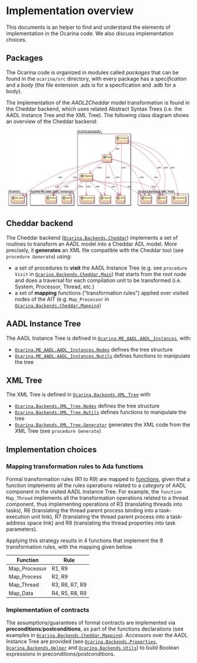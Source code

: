 
# Implementation overview

This documents is an helper to find and understand the elements of implementation in the Ocarina code. We also discuss implementation choices.

## Packages

The Ocarina code is organized in modules called *packages* that can be found in the ``ocarina/src`` directory,  with every package has a *specification* and a *body* (the file extension .ads is for a specification and .adb for a body). 

The implementation of the *AADL2Cheddar* model transformation is found in the Cheddar backend, which uses related Abstract Syntax Trees (i.e. the AADL Instance Tree and the XML Tree). The following class diagram shows an overview of the Cheddar backend: 

![Cheddar backend](./cheddar_backend.png) 

## Cheddar backend

The Cheddar backend ([``Ocarina.Backends.Cheddar``](./ocarina/src/backends/cheddar/ocarina-backends-cheddar.ads)) implements a set of routines to transform an AADL model into a Cheddar ADL model. More precisely, it **generates** an XML file compatible with the Cheddar tool (see ``procedure Generate``) using:  
* a set of procedures to **visit** the AADL Instance Tree (e.g. see ``procedure Visit`` in [``Ocarina.Backends.Cheddar.Main``](./ocarina/src/backends/cheddar/ocarina-backends-cheddar-main.ads)) that starts from the root node and does a traversal for each compilation unit to be transformed (i.e. System, Processor, Thread, etc.) 
* a set of **mapping** functions ("transformation rules") applied over visited nodes of the AIT (e.g. ``Map_Processor`` in [``Ocarina.Backends.Cheddar.Mapping``](./ocarina/src/backends/cheddar/ocarina-backends-cheddar-mapping.ads)) 

## AADL Instance Tree

The AADL Instance Tree is defined in [``Ocarina.ME_AADL.AADL_Instances``](./ocarina/src/core/tree/ocarina-me_aadl-aadl_instances.ads), with: 
* [``Ocarina.ME_AADL.AADL_Instances.Nodes``](./ocarina/src/core/tree/ocarina-me_aadl-aadl_instances-nodes.idl) defines the tree structure
* [``Ocarina.ME_AADL.AADL_Instances.Nutils``](./ocarina/src/core/tree/ocarina-me_aadl-aadl_instances-nutils.ads) defines functions to manipulate the tree

## XML Tree 

The XML Tree is defined in [``Ocarina.Backends.XML_Tree``](./ocarina/src/backends/ast_xml/ocarina-backends-xml_tree.ads) with 
* [``Ocarina.Backends.XML_Tree.Nodes``](./ocarina/src/backends/ocarina-backends-xml_tree-nodes.idl) defines the tree structure
* [``Ocarina.Backends.XML_Tree.Nutils``](./ocarina/src/backends/ast_xml/ocarina-backends-xml_tree-nutils.ads) defines functions to manipulate the tree
* [``Ocarina.Backends.XML_Tree.Generator``](./ocarina/src/backends/ast_xml/ocarina-backends-xml_tree-generator.ads) generates the XML code from the XML Tree (see ``procedure Generate``)  

## Implementation choices

### Mapping transformation rules to Ada functions

Formal transformation rules (R1 to R9) are mapped to [functions](./ocarina/src/backends/cheddar/ocarina-backends-cheddar-mapping.ads), given that a function implements all the rules operations related to a *category* of AADL component in the visited AADL Instance Tree. For example, the ``function Map_Thread`` implements all the transformation operations related to a thread component, thus implementing operations of R3 (translating threads into tasks), R6 (translating the thread parent process binding into a task-execution unit link), R7 (translating the thread parent process into a task-address space link) and R9 (translating the thread properties into task parameters). 

Applying this strategy results in 4 functions that implement the 9 transformation rules, with the mapping given bellow. 

| Function	| Rule	 		|
|---------------|-----------------------|
| Map_Processor | R1, R9     		|
| Map_Process   | R2, R9     		|
| Map_Thread    | R3, R6, R7, R9 	|
| Map_Data      | R4, R5, R8, R9  	|

### Implementation of contracts

The assumptions/guarantees of formal contracts are implemented via **preconditions**/**postconditions**, as part of the functions declarations (see examples in [``Ocarina.Backends.Cheddar.Mapping``](./ocarina/src/backends/cheddar/ocarina-backends-cheddar-mapping.ads)). Accessors over the AADL Instance Tree are provided (see [``Ocarina.Backends.Properties``](./ocarina/src/backends/ocarina-backends-properties.ads), [``Ocarina.Backends.Helper``](./ocarina/src/backends/ocarina-backends-helper.ads) and [``Ocarina.Backends.Utils``](./ocarina/src/backends/ocarina-backends-utils.ads)) to build Boolean expressions in preconditions/postconditions.
